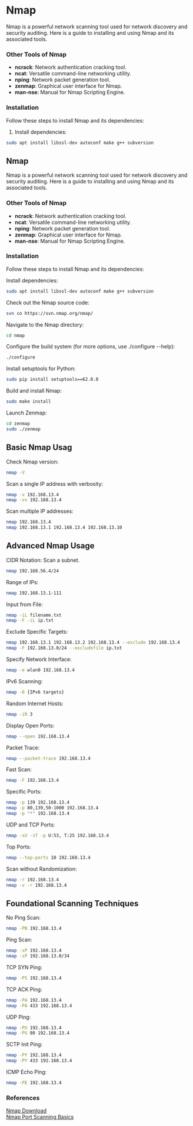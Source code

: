 # Nmap

Nmap is a powerful network scanning tool used for network discovery and security auditing. Here is a guide to installing and using Nmap and its associated tools.

### Other Tools of Nmap

- **ncrack**: Network authentication cracking tool.
- **ncat**: Versatile command-line networking utility.
- **nping**: Network packet generation tool.
- **zenmap**: Graphical user interface for Nmap.
- **man-nse**: Manual for Nmap Scripting Engine.

### Installation

Follow these steps to install Nmap and its dependencies:

1. Install dependencies:
```sh
sudo apt install libssl-dev autoconf make g++ subversion
```

## Nmap

Nmap is a powerful network scanning tool used for network discovery and security auditing. Here is a guide to installing and using Nmap and its associated tools.

### Other Tools of Nmap

- **ncrack**: Network authentication cracking tool.
- **ncat**: Versatile command-line networking utility.
- **nping**: Network packet generation tool.
- **zenmap**: Graphical user interface for Nmap.
- **man-nse**: Manual for Nmap Scripting Engine.

### Installation

Follow these steps to install Nmap and its dependencies:

Install dependencies:
```sh
sudo apt install libssl-dev autoconf make g++ subversion
```

Check out the Nmap source code:

```sh
svn co https://svn.nmap.org/nmap/
```
Navigate to the Nmap directory:

```sh
cd nmap
```
Configure the build system (for more options, use ./configure --help):

```sh
./configure
```
Install setuptools for Python:

```sh
sudo pip install setuptools==62.0.0
```
Build and install Nmap:

```sh
sudo make install
```
Launch Zenmap:

```sh
cd zenmap
sudo ./zenmap
```
## Basic Nmap Usag
Check Nmap version:

```sh
nmap -V
```

Scan a single IP address with verbosity:

```sh
nmap -v 192.168.13.4
nmap -vv 192.168.13.4
```
Scan multiple IP addresses:

```sh
nmap 192.168.13.4
nmap 192.168.13.1 192.168.13.4 192.168.13.10
```
## Advanced Nmap Usage

CIDR Notation: Scan a subnet.

```sh
nmap 192.168.56.4/24
```
Range of IPs:

```sh
nmap 192.168.13.1-111
```
Input from File:

```sh
nmap -iL filename.txt
nmap -F -iL ip.txt
```
Exclude Specific Targets:

```sh
nmap 192.168.13.1 192.168.13.2 192.168.13.4 --exclude 192.168.13.4
nmap -F 192.168.13.0/24 --excludefile ip.txt
```
Specify Network Interface:

```sh
nmap -e wlan0 192.168.13.4
```
IPv6 Scanning:

```sh
nmap -6 {IPv6 targets}
```
Random Internet Hosts:

```sh
nmap -iR 3
```
Display Open Ports:

```sh
nmap --open 192.168.13.4
```
Packet Trace:

```sh
nmap --packet-trace 192.168.13.4
```
Fast Scan:

```sh
nmap -F 192.168.13.4
```
Specific Ports:

```sh
nmap -p 139 192.168.13.4
nmap -p 80,139,50-1000 192.168.13.4
nmap -p "*" 192.168.13.4
```
UDP and TCP Ports:

```sh
nmap -sU -sT -p U:53, T:25 192.168.13.4
```
Top Ports:

```sh
nmap --top-ports 10 192.168.13.4
```
Scan without Randomization:

```sh
nmap -r 192.168.13.4
nmap -v -r 192.168.13.4
```
## Foundational Scanning Techniques

No Ping Scan:

```sh
nmap -PN 192.168.13.4
```
Ping Scan:

```sh
nmap -sP 192.168.13.4
nmap -sP 192.168.13.0/34
```
TCP SYN Ping:

```sh
nmap -PS 192.168.13.4
```
TCP ACK Ping:

```sh
nmap -PA 192.168.13.4
nmap -PA 433 192.168.13.4
```
UDP Ping:

```sh
nmap -PU 192.168.13.4
nmap -PU 80 192.168.13.4
```
SCTP Init Ping:

```sh
nmap -PY 192.168.13.4
nmap -PY 433 192.168.13.4
```
ICMP Echo Ping:

```sh
nmap -PE 192.168.13.4
```
### References

[Nmap Download](https://nmap.org/download.html)<br />
[Nmap Port Scanning Basics](https://nmap.org/book/man-port-scanning-basics.html)
